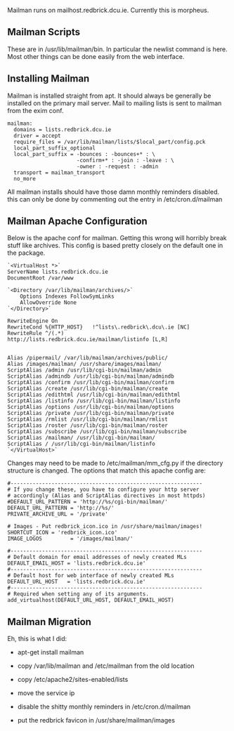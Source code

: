 
Mailman runs on mailhost.redbrick.dcu.ie. Currently this is morpheus.

## Mailman Scripts

These are in /usr/lib/mailman/bin. In particular the newlist command is here. Most other things can be done easily from the web interface.


## Installing Mailman

Mailman is installed straight from apt. It should always be generally be installed on the primary mail server. Mail to mailing lists is sent to mailman from the exim conf.

	
	mailman:
	  domains = lists.redbrick.dcu.ie
	  driver = accept
	  require_files = /var/lib/mailman/lists/$local_part/config.pck
	  local_part_suffix_optional
	  local_part_suffix = -bounces : -bounces+* : \
	                      -confirm+* : -join : -leave : \
	                      -owner : -request : -admin
	  transport = mailman_transport
	  no_more


All mailman installs should have those damn monthly reminders disabled. this can only be done by commenting out the entry in /etc/cron.d/mailman

## Mailman Apache Configuration

Below is the apache conf for mailman. Getting this wrong will horribly break stuff like archives. This config is based pretty closely on the default one in the package. 

	
	`<VirtualHost *>`
	ServerName lists.redbrick.dcu.ie
	DocumentRoot /var/www
	
	`<Directory /var/lib/mailman/archives/>`
	    Options Indexes FollowSymLinks
	    AllowOverride None
	`</Directory>`
	
	RewriteEngine On
	RewriteCond %{HTTP_HOST}   !^lists\.redbrick\.dcu\.ie [NC]
	RewriteRule ^/(.*)         http://lists.redbrick.dcu.ie/mailman/listinfo [L,R]
	
	
	Alias /pipermail/ /var/lib/mailman/archives/public/
	Alias /images/mailman/ /usr/share/images/mailman/
	ScriptAlias /admin /usr/lib/cgi-bin/mailman/admin
	ScriptAlias /admindb /usr/lib/cgi-bin/mailman/admindb
	ScriptAlias /confirm /usr/lib/cgi-bin/mailman/confirm
	ScriptAlias /create /usr/lib/cgi-bin/mailman/create
	ScriptAlias /edithtml /usr/lib/cgi-bin/mailman/edithtml
	ScriptAlias /listinfo /usr/lib/cgi-bin/mailman/listinfo
	ScriptAlias /options /usr/lib/cgi-bin/mailman/options
	ScriptAlias /private /usr/lib/cgi-bin/mailman/private
	ScriptAlias /rmlist /usr/lib/cgi-bin/mailman/rmlist
	ScriptAlias /roster /usr/lib/cgi-bin/mailman/roster
	ScriptAlias /subscribe /usr/lib/cgi-bin/mailman/subscribe
	ScriptAlias /mailman/ /usr/lib/cgi-bin/mailman/
	ScriptAlias / /usr/lib/cgi-bin/mailman/listinfo
	`</VirtualHost>`


Changes may need to be made to /etc/mailman/mm_cfg.py if the directory structure is changed. The options that match this apache config are:

	
	#-------------------------------------------------------------
	# If you change these, you have to configure your http server
	# accordingly (Alias and ScriptAlias directives in most httpds)
	#DEFAULT_URL_PATTERN = 'http://%s/cgi-bin/mailman/'
	DEFAULT_URL_PATTERN = 'http://%s/'
	PRIVATE_ARCHIVE_URL = '/private'
	
	# Images - Put redbrick_icon.ico in /usr/share/mailman/images!
	SHORTCUT_ICON = 'redbrick_icon.ico'
	IMAGE_LOGOS         = '/images/mailman/'
	
	#-------------------------------------------------------------
	# Default domain for email addresses of newly created MLs
	DEFAULT_EMAIL_HOST = 'lists.redbrick.dcu.ie'
	#-------------------------------------------------------------
	# Default host for web interface of newly created MLs
	DEFAULT_URL_HOST   = 'lists.redbrick.dcu.ie'
	#-------------------------------------------------------------
	# Required when setting any of its arguments.
	add_virtualhost(DEFAULT_URL_HOST, DEFAULT_EMAIL_HOST)


## Mailman Migration

Eh, this is what I did:


*  apt-get install mailman

*  copy /var/lib/mailman and /etc/mailman from the old location

*  copy /etc/apache2/sites-enabled/lists 

*  move the service ip

*  disable the shitty monthly reminders in /etc/cron.d/mailman

*  put the redbrick favicon in /usr/share/mailman/images
